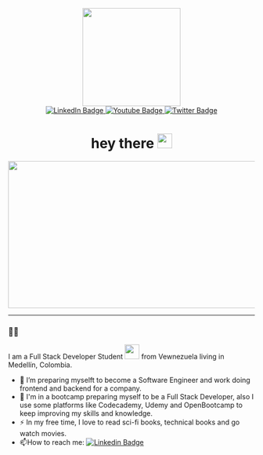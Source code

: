 <div id="header" align="center">
  <img src="https://media.giphy.com/media/i1JHRZSXO9LZZDHqii/giphy.gif" width="200"/>
  <div id="badges">
  <a href="https:www.linkedin.com/in/cesardavidmillan">
    <img src="https://img.shields.io/badge/LinkedIn-blue?style=for-the-badge&logo=linkedin&logoColor=white" alt="LinkedIn Badge"/>
  </a>
  <a href="your-youtube-URL">
    <img src="https://img.shields.io/badge/YouTube-red?style=for-the-badge&logo=youtube&logoColor=white" alt="Youtube Badge"/>
  </a>
  <a href="your-twitter-URL">
    <img src="https://img.shields.io/badge/Twitter-blue?style=for-the-badge&logo=twitter&logoColor=white" alt="Twitter Badge"/>
  </a>
</div>
  <img src="https://komarev.com/ghpvc/?username=your-github-username&style=flat-square&color=blue" alt=""/>
  
  <h1>
  hey there
  <img src="https://media.giphy.com/media/hvRJCLFzcasrR4ia7z/giphy.gif" width="30px"/>
</h1>
  
</div>

<div align="center">
  <img src="https://media.giphy.com/media/dWesBcTLavkZuG35MI/giphy.gif" width="600" height="300"/>
</div>

---

### :man_technologist:

I am a Full Stack Developer Student <img src="https://media.giphy.com/media/WUlplcMpOCEmTGBtBW/giphy.gif" width="30">  from Vewnezuela living in Medellín, Colombia.
- :telescope: I’m preparing myselft to become a Software Engineer and work doing frontend and backend for a company.
- :seedling: I'm in a bootcamp preparing myself to be a Full Stack Developer, also I use some platforms like Codecademy, Udemy and OpenBootcamp to keep improving my skills and knowledge.
- :zap: In my free time, I love to read sci-fi books, technical books and go watch movies.
- :mailbox:How to reach me: [![Linkedin Badge](https://img.shields.io/badge/-LinkedIn-blue?style=flat&logo=Linkedin&logoColor=white)]("https:www.linkedin.com/in/cesardavidmillan")


<!--
**davidmillan5/davidmillan5** is a ✨ _special_ ✨ repository because its `README.md` (this file) appears on your GitHub profile.

Here are some ideas to get you started:

- 🔭 I’m currently working on ...
- 🌱 I’m currently learning ...
- 👯 I’m looking to collaborate on ...
- 🤔 I’m looking for help with ...
- 💬 Ask me about ...
- 📫 How to reach me: ...
- 😄 Pronouns: ...
- ⚡ Fun fact: ...
-->
